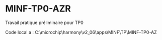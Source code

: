 # MINF-TP0-AZR

Travail pratique préliminaire pour TP0

Code local a :
C:\microchip\harmony\v2_06\apps\MINF\TP\MINF-TP0-AZ

